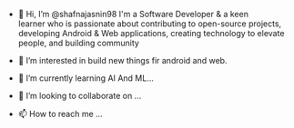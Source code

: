- 👋 Hi, I’m @shafnajasnin98
 I'm a Software Developer & a keen learner who is passionate about contributing to open-source projects, developing Android & Web applications, creating technology to elevate people, and building community

- 👀 I’m interested in build new things fir android and web.
- 🌱 I’m currently learning AI And ML...
- 💞️ I’m looking to collaborate on ...
- 📫 How to reach me ...

<!---
shafnajasnin98/shafnajasnin98 is a ✨ special ✨ repository because its `README.md` (this file) appears on your GitHub profile.
You can click the Preview link to take a look at your changes.
--->
